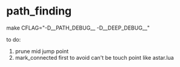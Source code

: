# path_finding

make CFLAG="-D__PATH_DEBUG__ -D__DEEP_DEBUG__"

to do:

1. prune mid jump point
2. mark_connected first to avoid can't be touch point like astar.lua
